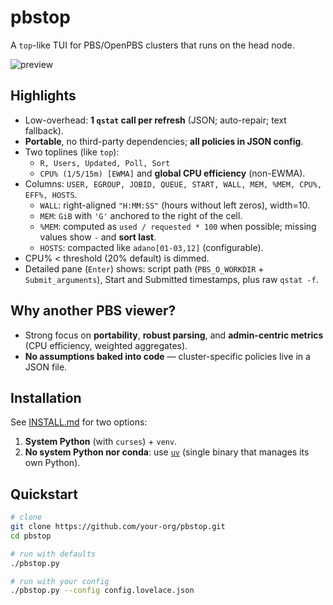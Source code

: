 # pbstop

A `top`-like TUI for PBS/OpenPBS clusters that runs on the head node.

![preview](docs/preview.png) <!-- optional -->

## Highlights

- Low-overhead: **1 `qstat` call per refresh** (JSON; auto-repair; text fallback).
- **Portable**, no third-party dependencies; **all policies in JSON config**.
- Two toplines (like `top`):
  - `R, Users, Updated, Poll, Sort`
  - `CPU% (1/5/15m) [EWMA]` and **global CPU efficiency** (non-EWMA).
- Columns: `USER, EGROUP, JOBID, QUEUE, START, WALL, MEM, %MEM, CPU%, EFF%, HOSTS`.
  - `WALL`: right-aligned `"H:MM:SS"` (hours without left zeros), width=10.
  - `MEM`: `GiB` with `'G'` anchored to the right of the cell.
  - `%MEM`: computed as `used / requested * 100` when possible; missing values show `-` and **sort last**.
  - `HOSTS`: compacted like `adano[01-03,12]` (configurable).
- CPU% < threshold (20% default) is dimmed.
- Detailed pane (`Enter`) shows: script path (`PBS_O_WORKDIR` + `Submit_arguments`), Start and Submitted timestamps, plus raw `qstat -f`.

## Why another PBS viewer?

- Strong focus on **portability**, **robust parsing**, and **admin-centric metrics** (CPU efficiency, weighted aggregates).
- **No assumptions baked into code** — cluster-specific policies live in a JSON file.

## Installation

See [INSTALL.md](INSTALL.md) for two options:

1) **System Python** (with `curses`) + `venv`.
2) **No system Python nor conda**: use [`uv`](https://github.com/astral-sh/uv) (single binary that manages its own Python).

## Quickstart

```bash
# clone
git clone https://github.com/your-org/pbstop.git
cd pbstop

# run with defaults
./pbstop.py

# run with your config
./pbstop.py --config config.lovelace.json

